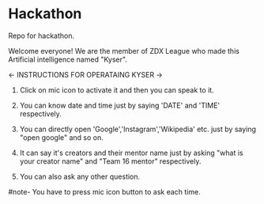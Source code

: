 # Hackathon
Repo for hackathon.

Welcome everyone!
   We are the member of ZDX League who made this Artificial intelligence named "Kyser".

<- INSTRUCTIONS FOR OPERATAING KYSER ->

1. Click on mic icon to activate it and then you can speak to it.

2. You can know date and time just by saying 'DATE' and 'TIME' respectively.

3. You can directly open 'Google','Instagram','Wikipedia' etc. just by saying "open google" and so on.

4. It can say it's creators and their mentor name just by asking "what is your creator name" and "Team 16 mentor" respectively.

5. You can also ask any other question.

#note-
    You have to press mic icon button to ask each time.
